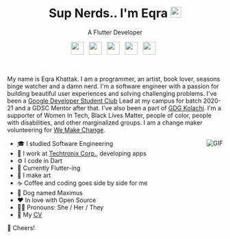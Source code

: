 <div class="hero-text">
  <h1 align="center"> Sup Nerds.. I'm Eqra <img src="https://media.giphy.com/media/hvRJCLFzcasrR4ia7z/giphy.gif" width="25px"></h1>
  <p align="center"> A Flutter Developer </p>
  <p align="center">
    <a href="https://www.linkedin.com/in/eqrakhattak/"><img height="30" src="https://raw.githubusercontent.com/trinwin/trinwin/master/icons/linkedin.png?raw=true"></a>&nbsp;&nbsp;
    <a href="https://twitter.com/eqrakhattak7"><img height="30" src="https://raw.githubusercontent.com/trinwin/trinwin/master/icons/twitter.png?raw=true"></a>&nbsp;&nbsp;
    <a href="https://dev.to/eqrakhattak"><img height="30" src="https://raw.githubusercontent.com/trinwin/trinwin/master/icons/devto.png?raw=true"></a>&nbsp;&nbsp;
    <a href="https://www.facebook.com/eqrakhattak"><img height="30" src="https://raw.githubusercontent.com/trinwin/trinwin/master/icons/facebook.png?raw=true"></a>&nbsp;&nbsp;
    <a href="https://medium.com/@eqrakhattak"><img height="30" src="https://raw.githubusercontent.com/trinwin/trinwin/master/icons/medium.png?raw=true"></a>&nbsp;&nbsp;
<!--     <a href="https://stackoverflow.com/users/12032187/icynerd"><img height="30" src="https://raw.githubusercontent.com/trinwin/trinwin/master/icons/stackoverflow.png?raw=true"></a>&nbsp;&nbsp; -->
  </p>
</div>
<br>


My name is Eqra Khattak. I am a programmer, an artist, book lover, seasons binge watcher and a damn nerd. I'm a software engineer with a passion for building beautiful user experiences and solving challenging problems. I've been a [Google Developer Student Club](https://gdsc.community.dev/comsats-university-attock-campus/) Lead at my campus for batch 2020-21 and a GDSC Mentor after that. I've also been a part of [GDG Kolachi](https://gdg.community.dev/gdg-kolachi/). I'm a supporter of Women In Tech, Black Lives Matter, people of color, people with disabilities, and other marginalized groups. I am a change maker volunteering for [We Make Change](https://www.wemakechange.org).

<!-- <details>
  <summary>Quotes about me that people who I have worked with have said about me...</summary>

  > her perspective has been critical to our success and that of our clients. A consummate professional, she is crushingly competent   
  &mdash; President

  > You are the totality of what everyone else is trying to be and do. You're the goal, not the person striving to achieve it.   
  &mdash; CEO 
  
</details> -->

<img align="right" alt="GIF" src="https://i.pinimg.com/originals/e4/26/70/e426702edf874b181aced1e2fa5c6cde.gif" />

- 🎓  I studied Software Engineering 
- 🔭  I work at [Techtronix Corp.](https://www.techtronixcorp.com), developing apps
- ⚙️  I code in Dart
- 🌱  Currently Flutter-ing <!-- - 📈  I'm Core Team Member at GDG Kolachi. --><!-- - 🗣   Usually, I anchor most of the events at campus -->
- 🎨  I make art
- ☕️  Coffee and coding goes side by side for me
- 🐶  Dog named Maximus
- ❤️  In love with Open Source<!-- - ⚡  Fun fact: Khushal Khan Khattak is my ancestor - 💬  Reach me at icynerd007@gmail.com -->
- 🏳️‍🌈  Pronouns: She / Her / They
- 📝  My [CV](https://www.canva.com/design/DAF0ugbXv7w/Ldd_faYdB6xy2Sl3jc88Cw/view?utm_content=DAF0ugbXv7w&utm_campaign=designshare&utm_medium=link&utm_source=editor)

🥂 Cheers!
<!--
Listen to my playlist <3

<iframe style="border-radius:12px" src="https://open.spotify.com/embed/playlist/0Lg3GfMqCQGbCGAv0oQnpW?utm_source=generator" width="100%" height="352" frameBorder="0" allowfullscreen="" allow="autoplay; clipboard-write; encrypted-media; fullscreen; picture-in-picture" loading="lazy"></iframe>
-->
